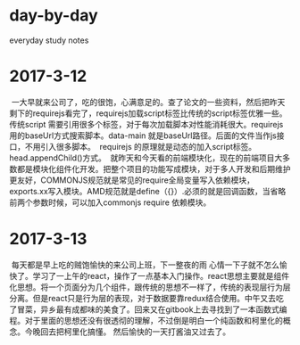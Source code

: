# day-by-day
everyday study notes
# 2017-3-12 
  一大早就来公司了，吃的很饱，心满意足的。查了论文的一些资料，然后把昨天剩下的requirejs看完了，requirejs加载script标签比传统的script标签优雅一些。传统script 需要引用很多个标签，对于每次加载脚本对性能消耗很大。requirejs 用的baseUrl方式搜索脚本。data-main 就是baseUrl路径。后面的文件当作js接口，不用引入很多脚本。
  requirejs 的原理就是动态的加入script标签。head.appendChild()方式。
  就昨天和今天看的前端模块化，现在的前端项目大多数都是模块化组件化开发。把整个项目的功能写成模块，对于多人开发和后期维护更友好，COMMONJS规范就是常见的require全局变量写入依赖模块，exports.xx写入模块。AMD规范就是define（{}）.必须的就是回调函数，当省略前两个参数时候，可以加入commonjs require 依赖模块。
# 2017-3-13 
  每天都是早上吃的贼饱愉快的来公司上班，下一整夜的雨 心情一下子就不怎么愉快了。学习了一上午的react，操作了一点基本入门操作。react思想主要就是组件化思想。将一个页面分为几个组件，跟传统的思想不一样了，传统的表现层行为层分离。但是react只是行为层的表现，对于数据要靠redux结合使用。中午又去吃了冒菜，异乡最有成都味的美食了。回来又在gitbook上去寻找到了一本函数式编程。对于里面的思想还没有很透彻的理解，不过倒是明白一个纯函数和柯里化的概念。今晚回去把柯里化搞懂。 然后愉快的一天打酱油又过去了。
